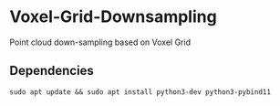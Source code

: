 # Voxel-Grid-Downsampling
Point cloud down-sampling based on Voxel Grid

## Dependencies
`sudo apt update && sudo apt install python3-dev python3-pybind11`
